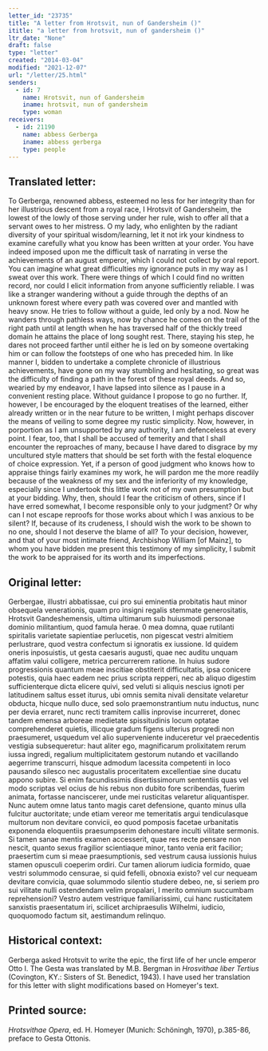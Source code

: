 ```yaml
---
letter_id: "23735"
title: "A letter from Hrotsvit, nun of Gandersheim ()"
ititle: "a letter from hrotsvit, nun of gandersheim ()"
ltr_date: "None"
draft: false
type: "letter"
created: "2014-03-04"
modified: "2021-12-07"
url: "/letter/25.html"
senders:
  - id: 7
    name: Hrotsvit, nun of Gandersheim
    iname: hrotsvit, nun of gandersheim
    type: woman
receivers:
  - id: 21190
    name: abbess Gerberga
    iname: abbess gerberga
    type: people
---
```

<h2> Translated letter:</h2>To Gerberga, renowned abbess, esteemed no less for her integrity than for her illustrious descent from a royal race, I Hrotsvit of Gandersheim, the lowest of the lowly of those serving under her rule, wish to offer all that a servant owes to her mistress.
O my lady, who enlighten by the radiant diversity of your spiritual wisdom/learning, let it not irk your kindness to examine carefully what you know has been written at your order.  You have indeed imposed upon me the difficult task of narrating in verse the achievements of an august emperor, which I could not collect by oral report.  You can imagine what great difficulties my ignorance puts in my way as I sweat over this work.  There were things of which I could find no written record, nor could I elicit information from anyone sufficiently reliable.  I was like a stranger wandering without a guide through the depths of an unknown forest where every path was covered over and mantled with heavy snow.  He tries to follow without a guide, led only by a nod.  Now he wanders through pathless ways, now by chance he comes on the trail of the right path until at length when he has traversed half of the thickly treed domain he attains the place of long sought rest.  There, staying his step, he dares not proceed farther until either he is led on by someone overtaking him or can follow the footsteps of one who has preceded him.  In like manner I, bidden to undertake a complete chronicle of illustrious achievements, have gone on my way stumbling and hesitating, so great was the difficulty of finding a path in the forest of these royal deeds.
And so, wearied by my endeavor, I have lapsed into silence as I pause in a convenient resting place.  Without guidance I propose to go no further.  If, however, I be encouraged by the eloquent treatises of the learned, either already written or in the near future to be written, I might perhaps discover the means of veiling to some degree my rustic simplicity.
Now, however, in porportion as I am unsupported by any authority, I am defenceless at every point.  I fear, too, that I shall be accused of temerity and that I shall encounter the reproaches of many, because I have dared to disgrace by my uncultured style matters that should be set forth with the festal eloquence of choice expression.  Yet, if a person of good judgment who knows how to appraise things fairly examines my work, he will pardon me the more readily because of the weakness of my sex and the inferiority of my knowledge, especially since I undertook this little work not of my own presumption but at your bidding.
Why, then, should I fear the criticism of others, since if I have erred somewhat, I become responsible only to your judgment?  Or why can I not escape reproofs for those works about which I was anxious to be silent?  If, because of its crudeness, I should wish the work to be shown to no one, should I not deserve the blame of all?  To your decision, however, and that of your most intimate friend, Archbishop William [of Mainz], to whom you have bidden me present this testimony of my simplicity, I submit the work to be appraised for its worth and its imperfections.
<h2 class="mt-4"> Original letter:</h2>Gerbergae, illustri abbatissae, cui pro sui eminentia probitatis haut minor obsequela venerationis, quam pro insigni regalis stemmate generositatis, Hrotsvit Gandeshemensis, ultima ultimarum sub huiusmodi personae dominio militantium, quod famula herae.
0 mea domna, quae rutilanti spiritalis varietate sapientiae perlucetis, non pigescat vestri almitiem perlustrare, quod vestra confectum si ignoratis ex iussione. Id quidem oneris inposuistis, ut gesta caesaris augusti, quae nec auditu unquam affatim valui colligere, metrica percurrerem ratione. In huius sudore progressionis quantum meae inscitiae obstiterit difficultatis, ipsa conicere potestis, quia haec eadem nec prius scripta repperi, nec ab aliquo digestim sufficienterque dicta elicere quivi, sed veluti si aliquis nescius ignoti per latitudinem saltus esset iturus, ubi omnis semita nivali densitate velaretur obducta, hicque nullo duce, sed solo praemonstrantium nutu inductus, nunc per devia erraret, nunc recti tramitem callis inprovise incurreret, donec tandem emensa arboreae medietate spissitudinis locum optatae comprehenderet quietis, illicque gradum figens ulterius progredi non praesumeret, usquedum vel alio superveniente induceretur vel praecedentis vestigia subsequeretur:  haut aliter ego, magnificarum prolixitatem rerum iussa ingredi, regalium multiplicitatem gestorum nutando et vacillando aegerrime transcurri, hisque admodum lacessita competenti in loco pausando silesco nec augustalis proceritatem excellentiae sine ducatu appono subire. Si enim facundissimis disertissimorum sententiis quas vel modo scriptas vel ocius de his rebus non dubito fore scribendas, fuerim animata, fortasse nanciscerer, unde mei rusticitas velaretur aliquantisper. Nunc autem omne latus tanto magis caret defensione, quanto minus ulla fulcitur auctoritate; unde etiam vereor me temeritatis argui tendiculasque multorum non devitare convicii, eo quod pomposis facetae urbanitatis exponenda eloquentiis praesumpserim dehonestare inculti vilitate sermonis. Si tamen sanae mentis examen accesserit, quae res recte pensare non nescit, quanto sexus fragilior scientiaque minor, tanto venia erit facilior; praesertim cum si meae praesumptionis, sed vestrum causa iussionis huius stamen opusculi coeperim ordiri. Cur tamen aliorum iudicia formido, quae vestri solummodo censurae, si quid fefelli, obnoxia existo?  vel cur nequeam devitare convicia, quae solummodo silentio studere debeo, ne, si seriem pro sui vilitate nulli ostendendam velim propalari, I merito omnium succumbam reprehensioni? Vestro autem vestrique familiarissimi, cui hanc rusticitatem sanxistis praesentatum iri, scilicet archipraesulis Wilhelmi, iudicio, quoquomodo factum sit, aestimandum relinquo.
<h2 class="mt-4"> Historical context:</h2><p>Gerberga asked Hrotsvit to write the epic, the first life of her uncle emperor Otto I. The Gesta was translated by M.B. Bergman in <em>Hrosvithae liber Tertius</em> (Covington, KY.: Sisters of St. Benedict, 1943). I have used her translation for this letter with slight modifications based on Homeyer's text.</p><h2 class="mt-4"> Printed source:</h2><p><em>Hrotsvithae Opera</em>, ed. H. Homeyer (Munich: Schöningh, 1970), p.385-86, preface to Gesta Ottonis.</p>